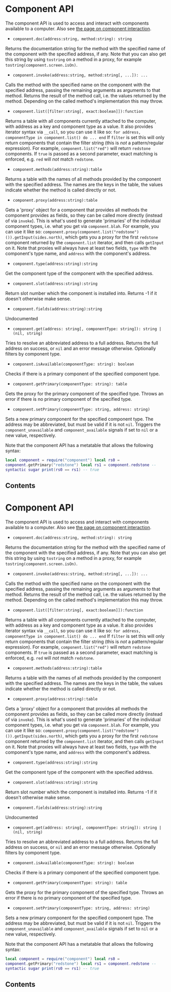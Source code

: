 # Component API

The component API is used to access and interact with components
available to a computer. Also see [the page on component
interaction](/component/component_access).

- `component.doc(address:string, method:string): string`

Returns the documentation string for the method with the specified
name of the component with the specified address, if any. Note that
you can also get this string by using `tostring` on a method in a
proxy, for example `tostring(component.screen.isOn)`.

- `component.invoke(address:string, method:string[, ...]): ...`

Calls the method with the specified name on the component with the
specified address, passing the remaining arguments as arguments to
that method. Returns the result of the method call, i.e. the values
returned by the method. Depending on the called method's
implementation this may throw.

- `component.list([filter:string[, exact:boolean]]):function`

Returns a table with all components currently attached to the
computer, with address as a key and component type as a value. It
also provides iterator syntax via `__call`, so you can use it like
so: `for address, componentType in component.list() do ... end`
If `filter` is set this will only return components that contain the
filter string (this is *not* a pattern/regular expression). For
example, `component.list("red")` will return `redstone` components.
If `true` is passed as a second parameter, exact matching is
enforced, e.g. `red` will *not* match `redstone`.

- `component.methods(address:string):table`

Returns a table with the names of all methods provided by the
component with the specified address. The names are the keys in the
table, the values indicate whether the method is called directly or
not.

- `component.proxy(address:string):table`

Gets a 'proxy' object for a component that provides all methods
the component provides as fields, so they can be called more
directly (instead of via `invoke`). This is what's used to generate
'primaries' of the individual component types, i.e. what you get
via `component.blah`.
For example, you can use it like so:
`component.proxy(component.list("redstone")()).getInput(sides.north)`,
which gets you a proxy for the first `redstone` component returned
by the `component.list` iterator, and then calls `getInput` on it.
Note that proxies will always have at least two fields, `type` with
the component's type name, and `address` with the component's
address.

- `component.type(address:string):string`

Get the component type of the component with the specified address.

- `component.slot(address:string):string`

Return slot number which the component is installed into. Returns -1
if it doesn't otherwise make sense.

- `component.fields(address:string):string`

Undocumented

- `component.get(address: string[, componentType: string]): string
| (nil, string)`

Tries to resolve an abbreviated address to a full address. Returns
the full address on success, or `nil` and an error message
otherwise. Optionally filters by component type.

- `component.isAvailable(componentType: string): boolean`

Checks if there is a primary component of the specified component
type.

- `component.getPrimary(componentType: string): table`

Gets the proxy for the primary component of the specified type.
Throws an error if there is no primary component of the specified
type.

- `component.setPrimary(componentType: string, address: string)`

Sets a new primary component for the specified component type. The
address may be abbreviated, but must be valid if it is not `nil`.
Triggers the `component_unavailable` and `component_available`
signals if set to `nil` or a new value, respectively.

Note that the component API has a metatable that allows the following
syntax:

``` lua
local component = require("component") local rs0 =
component.getPrimary("redstone") local rs1 = component.redstone --
syntactic sugar print(rs0 == rs1) -- true
```

## Contents

# Component API

The component API is used to access and interact with components
available to a computer. Also see [the page on component
interaction](/component/component_access).

- `component.doc(address:string, method:string): string`

Returns the documentation string for the method with the specified
name of the component with the specified address, if any. Note that
you can also get this string by using `tostring` on a method in a
proxy, for example `tostring(component.screen.isOn)`.

- `component.invoke(address:string, method:string[, ...]): ...`

Calls the method with the specified name on the component with the
specified address, passing the remaining arguments as arguments to
that method. Returns the result of the method call, i.e. the values
returned by the method. Depending on the called method's
implementation this may throw.

- `component.list([filter:string[, exact:boolean]]):function`

Returns a table with all components currently attached to the
computer, with address as a key and component type as a value. It
also provides iterator syntax via `__call`, so you can use it like
so: `for address, componentType in component.list() do ... end`
If `filter` is set this will only return components that contain the
filter string (this is *not* a pattern/regular expression). For
example, `component.list("red")` will return `redstone` components.
If `true` is passed as a second parameter, exact matching is
enforced, e.g. `red` will *not* match `redstone`.

- `component.methods(address:string):table`

Returns a table with the names of all methods provided by the
component with the specified address. The names are the keys in the
table, the values indicate whether the method is called directly or
not.

- `component.proxy(address:string):table`

Gets a 'proxy' object for a component that provides all methods
the component provides as fields, so they can be called more
directly (instead of via `invoke`). This is what's used to generate
'primaries' of the individual component types, i.e. what you get
via `component.blah`.
For example, you can use it like so:
`component.proxy(component.list("redstone")()).getInput(sides.north)`,
which gets you a proxy for the first `redstone` component returned
by the `component.list` iterator, and then calls `getInput` on it.
Note that proxies will always have at least two fields, `type` with
the component's type name, and `address` with the component's
address.

- `component.type(address:string):string`

Get the component type of the component with the specified address.

- `component.slot(address:string):string`

Return slot number which the component is installed into. Returns -1
if it doesn't otherwise make sense.

- `component.fields(address:string):string`

Undocumented

- `component.get(address: string[, componentType: string]): string
| (nil, string)`

Tries to resolve an abbreviated address to a full address. Returns
the full address on success, or `nil` and an error message
otherwise. Optionally filters by component type.

- `component.isAvailable(componentType: string): boolean`

Checks if there is a primary component of the specified component
type.

- `component.getPrimary(componentType: string): table`

Gets the proxy for the primary component of the specified type.
Throws an error if there is no primary component of the specified
type.

- `component.setPrimary(componentType: string, address: string)`

Sets a new primary component for the specified component type. The
address may be abbreviated, but must be valid if it is not `nil`.
Triggers the `component_unavailable` and `component_available`
signals if set to `nil` or a new value, respectively.

Note that the component API has a metatable that allows the following
syntax:

``` lua
local component = require("component") local rs0 =
component.getPrimary("redstone") local rs1 = component.redstone --
syntactic sugar print(rs0 == rs1) -- true
```

## Contents
